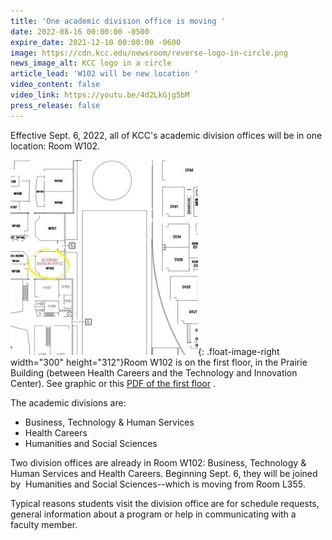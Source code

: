 ```yaml
---
title: 'One academic division office is moving '
date: 2022-08-16 00:00:00 -0500
expire_date: 2021-12-10 00:00:00 -0600
image: https://cdn.kcc.edu/newsroom/reverse-logo-in-circle.png
news_image_alt: KCC logo in a circle
article_lead: 'W102 will be new location '
video_content: false
video_link: https://youtu.be/4d2LkGjg5bM
press_release: false
---
```

Effective Sept. 6, 2022, all of KCC's academic division offices will be in one location: Room W102.

![](/uploads/2022/small-graphic-w102-location300x312.jpg){: .float-image-right width="300" height="312"}Room W102 is on the first floor, in the Prairie Building (between Health Careers and the Technology and Innovation Center). See graphic or this [PDF of the first floor](/uploads/2022/First-floor-rev-5-22-W102-highlight.pdf) .

The academic divisions are:

* Business, Technology & Human Services
* Health Careers
* Humanities and Social Sciences

Two division offices are already in Room W102: Business, Technology & Human Services and Health Careers. Beginning Sept. 6, they will be joined by &nbsp;Humanities and Social Sciences--which is moving from Room L355.

Typical reasons students visit the division office are for schedule requests, general information about a program or help in communicating with a faculty member.

&nbsp;

&nbsp;

&nbsp;

&nbsp;